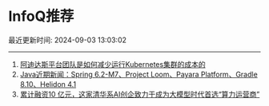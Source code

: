# InfoQ推荐

最近更新时间: 2024-09-03 13:03:02

--- 
1. [阿迪达斯平台团队是如何减少运行Kubernetes集群的成本的](https://www.infoq.cn/article/yyZYEJjo2CD3aKZR2Uud) 
2. [Java近期新闻：Spring 6.2-M7、Project Loom、Payara Platform、Gradle 8.10、Helidon 4.1](https://www.infoq.cn/article/BTcFAgtDNK3IAeR7MqPp) 
3. [累计融资10 亿元，这家清华系AI创企致力于成为大模型时代首选“算力运营商”](https://www.infoq.cn/article/NBiP3Sw3Fkxx2MqqEt4z) 
